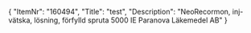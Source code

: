 {
  "ItemNr": "160494",
  "Title": "test",
  "Description": "NeoRecormon, inj-vätska, lösning, förfylld spruta 5000 IE Paranova Läkemedel AB"
}